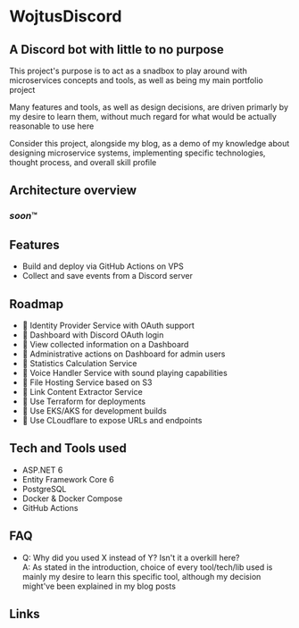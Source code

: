# WojtusDiscord
## A Discord bot with little to no purpose

This project's purpose is to act as a snadbox to play around with microservices concepts and tools, as well as being my main portfolio project

Many features and tools, as well as design decisions, are driven primarly by my desire to learn them, without much regard for what would be actually reasonable to use here

Consider this project, alongside my blog, as a demo of my knowledge about designing microservice systems, implementing specific technologies, thought process, and overall skill profile

## Architecture overview

### *soon*™️

## Features
 - Build and deploy via GitHub Actions on VPS
 - Collect and save events from a Discord server

## Roadmap
 - 🚧 Identity Provider Service with OAuth support
 - 🚧 Dashboard with Discord OAuth login
 - 🚧 View collected information on a Dashboard
 - 🚧 Administrative actions on Dashboard for admin users
 - 🚧 Statistics Calculation Service
 - 🚧 Voice Handler Service with sound playing capabilities
 - 🚧 File Hosting Service based on S3
 - 🚧 Link Content Extractor Service
 - 🚧 Use Terraform for deployments
 - 🚧 Use EKS/AKS for development builds
 - 🚧 Use CLoudflare to expose URLs and endpoints
 <!-- - 🚧 -->

## Tech and Tools used
 - ASP.NET 6
 - Entity Framework Core 6
 - PostgreSQL
 - Docker & Docker Compose
 - GitHub Actions
 <!-- - NUnit/xUnit with Moq -->
 <!-- - RabbitMQ -->
 <!-- - Redis -->
 <!-- - OAuth -->
 <!-- - OpenTelemetry -->
 <!-- - Grafana -->
 <!-- - Loki -->
 <!-- - Timescale -->
 <!-- - CloudFlare -->

## FAQ

  - Q: Why did you used X instead of Y? Isn't it a overkill here?\
    A: As stated in the introduction, choice of every tool/tech/lib used is mainly my desire to learn this specific tool, although my decision might've been explained in my blog posts

## Links
